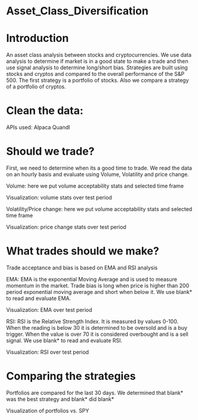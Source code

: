 # Asset_Class_Diversification

# Introduction

An asset class analysis between stocks and cryptocurrencies. We use data analysis to determine if market is in a good state to make a trade and then use signal analysis to determine long/short bias. Strategies are built using stocks and cryptos and compared to the overall performance of the S&P 500. The first strategy is a portfolio of stocks. Also we compare a strategy of a portfolio of cryptos.

# Clean the data:
APIs used:
Alpaca
Quandl

# Should we trade?

First, we need to determine when its a good time to trade. We read the data on an hourly basis and evaluate using Volume, Volatility and price change. 

Volume:
here we put volume acceptability stats and selected time frame

Visualization: volume stats over test period


Volatility/Price change:
here we put volume acceptability stats and selected time frame

Visualization: price change stats over test period

# What trades should we make?
Trade acceptance and bias is based on EMA and RSI analysis

EMA: EMA is the exponential Moving Average and is used to measure momentum in the market. Trade bias is long when price is higher than 200 period exponential moving average and short when below it. We use blank* to read and evaluate EMA.

Visualization: EMA over test period

RSI: RSI is the Relative Strength Index. It is measured by values 0-100. When the reading is below 30 it is determined to be oversold and is a buy trigger. When the value is over 70 it is considered overbought and is a sell signal. We use blank* to read and evaluate RSI.

Visualization: RSI over test period

# Comparing the strategies

Portfolios are compared for the last 30 days. We determined that blank* was the best strategy and blank* did blank*

Visualization of portfolios vs. SPY


